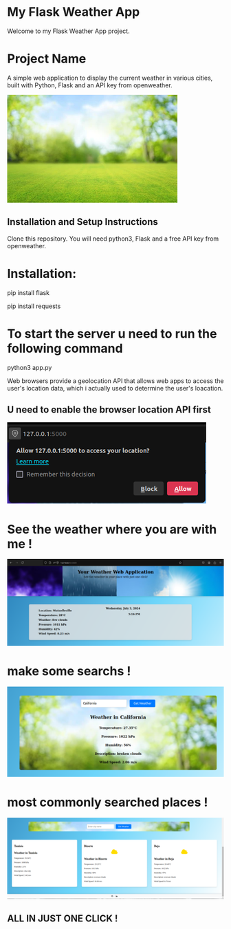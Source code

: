 # My Flask Weather App

Welcome to my Flask Weather App project.


# Project Name

A simple web application to display the current weather in various cities, built with Python, Flask and an API key from openweather. 

![alt text](<static/images/image copy.png>)

## Installation and Setup Instructions
Clone this repository. You will need python3, Flask and a free API key from openweather.

# Installation:

pip install flask

pip install requests

# To start the server u need to run the following command

python3 app.py


Web browsers provide a geolocation API that allows web apps to access the user's location data, which i actually used to determine the user's loacation.

## U need to enable the browser location API first 
![alt text](image-4.png)

# See the weather where you are with me !
![alt text](image-5.png)

# make some searchs !

![alt text](image-6.png)

# most commonly searched places !

![alt text](image-7.png)

## ALL IN JUST ONE CLICK !



